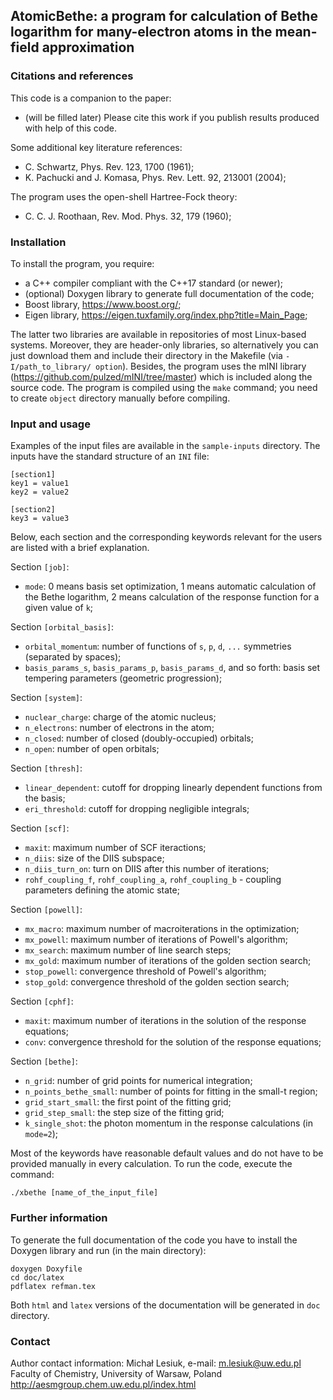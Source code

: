 ## AtomicBethe: a program for calculation of Bethe logarithm for many-electron atoms in the mean-field approximation

### Citations and references

This code is a companion to the paper:
- (will be filled later)
Please cite this work if you publish results produced with help of this code.

Some additional key literature references:
- C. Schwartz, Phys. Rev. 123, 1700 (1961);
- K. Pachucki and J. Komasa, Phys. Rev. Lett. 92, 213001 (2004);

The program uses the open-shell Hartree-Fock theory:
- C. C. J. Roothaan, Rev. Mod. Phys. 32, 179 (1960);

### Installation

To install the program, you require:
- a C++ compiler compliant with the C++17 standard (or newer);
- (optional) Doxygen library to generate full documentation of the code;
- Boost library, https://www.boost.org/;
- Eigen library, https://eigen.tuxfamily.org/index.php?title=Main_Page;

The latter two libraries are available in repositories of most Linux-based systems. Moreover, they are header-only libraries, so alternatively you can just download them and include their directory in the Makefile (via `-I/path_to_library/ option`). Besides, the program uses the mINI library (https://github.com/pulzed/mINI/tree/master) which is included along the source code. The program is compiled using the `make` command; you need to create `object` directory manually before compiling.

### Input and usage

Examples of the input files are available in the `sample-inputs` directory. The inputs have the standard structure of an `INI` file:

```
[section1]
key1 = value1
key2 = value2

[section2]
key3 = value3
```

Below, each section and the corresponding keywords relevant for the users are listed with a brief explanation.

Section `[job]`:
- `mode`: 0 means basis set optimization, 1 means automatic calculation of the Bethe logarithm, 2 means calculation of the response function for a given value of `k`;

Section `[orbital_basis]`:
- `orbital_momentum`: number of functions of `s`, `p`, `d`, `...` symmetries (separated by spaces);
- `basis_params_s`, `basis_params_p`, `basis_params_d`, and so forth: basis set tempering parameters (geometric progression);

Section `[system]`:
- `nuclear_charge`: charge of the atomic nucleus;
- `n_electrons`: number of electrons in the atom;
- `n_closed`: number of closed (doubly-occupied) orbitals;
- `n_open`: number of open orbitals;

Section `[thresh]`:
- `linear_dependent`: cutoff for dropping linearly dependent functions from the basis;
- `eri_threshold`: cutoff for dropping negligible integrals;

Section `[scf]`:
- `maxit`: maximum number of SCF iteractions;
- `n_diis`: size of the DIIS subspace;
- `n_diis_turn_on`: turn on DIIS after this number of iterations;
- `rohf_coupling_f`, `rohf_coupling_a`, `rohf_coupling_b` - coupling parameters defining the atomic state;

Section `[powell]`:
- `mx_macro`: maximum number of macroiterations in the optimization;
- `mx_powell`: maximum number of iterations of Powell's algorithm;
- `mx_search`: maximum number of line search steps;
- `mx_gold`: maximum number of iterations of the golden section search;
- `stop_powell`: convergence threshold of Powell's algorithm;
- `stop_gold`: convergence threshold of the golden section search;

Section `[cphf]`:
- `maxit`: maximum number of iterations in the solution of the response equations;
- `conv`: convergence threshold for the solution of the response equations;

Section `[bethe]`:
- `n_grid`: number of grid points for numerical integration;
- `n_points_bethe_small`: number of points for fitting in the small-t region;
- `grid_start_small`: the first point of the fitting grid;
- `grid_step_small`: the step size of the fitting grid;
- `k_single_shot`: the photon momentum in the response calculations (in `mode=2`);

Most of the keywords have reasonable default values and do not have to be provided manually in every calculation. To run the code, execute the command:
```
./xbethe [name_of_the_input_file]
```
### Further information

To generate the full documentation of the code you have to install the Doxygen library and run (in the main directory):
```
doxygen Doxyfile
cd doc/latex
pdflatex refman.tex
```
Both `html` and `latex` versions of the documentation will be generated in `doc` directory.

### Contact

Author contact information:
Michał Lesiuk, e-mail: m.lesiuk@uw.edu.pl
Faculty of Chemistry, University of Warsaw, Poland
http://aesmgroup.chem.uw.edu.pl/index.html
